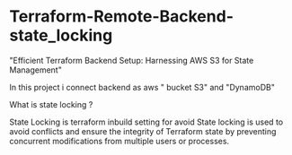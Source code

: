# Terraform-Remote-Backend-state_locking
 "Efficient Terraform Backend Setup: Harnessing AWS S3 for State Management"

In this project i connect backend as aws " bucket S3" and "DynamoDB"

What is state locking ?

State Locking is terraform inbuild setting for avoid State locking is used to avoid conflicts and ensure the integrity of Terraform state by preventing concurrent modifications from multiple
users or processes.
